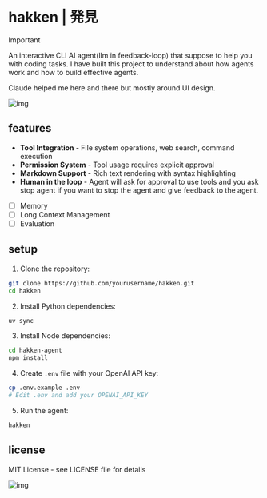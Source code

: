 # hakken | 発見

>[!IMPORTANT]
>
> An interactive CLI AI agent(llm in feedback-loop) that suppose to help you with coding tasks.
> I have built this project to understand about how agents work and how to build effective agents.
> 
> Claude helped me here and there but mostly around UI design.

![img](./assets/hakken.png)

## features

- **Tool Integration** - File system operations, web search, command execution
- **Permission System** - Tool usage requires explicit approval
- **Markdown Support** - Rich text rendering with syntax highlighting
- **Human in the loop** - Agent will ask for approval to use tools and you ask stop agent if you want to stop the agent and give feedback to the agent.
- [ ] Memory 
- [ ] Long Context Management
- [ ] Evaluation 

## setup

1. Clone the repository:
```bash
git clone https://github.com/yourusername/hakken.git
cd hakken
```

2. Install Python dependencies:
```bash
uv sync
```

3. Install Node dependencies:
```bash
cd hakken-agent
npm install
```

4. Create `.env` file with your OpenAI API key:
```bash
cp .env.example .env
# Edit .env and add your OPENAI_API_KEY
```
5. Run the agent:
```bash
hakken
```


## license

MIT License - see LICENSE file for details

![img](./assets/hakken-bye.png)
